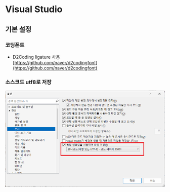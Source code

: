 ﻿# Visual Studio

## 기본 설정

### 코딩폰트
- D2Coding ligature 사용  
  [https://github.com/naver/d2codingfont](https://github.com/naver/d2codingfont)


### 소스코드 utf8로 저장

![](base-config-utf8.png)

